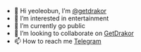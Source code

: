 - 👋 Hi yeoleobun, I’m [@getdrakor](https://github.com/getdrakor)
- 👀 I’m interested in entertainment
- 🚀 I’m currently go public
- 💞️ I’m looking to collaborate on [GetDrakor](https://getdrakor.gatsbyjs.io/request)
- 📫 How to reach me [Telegram](https://t.me/getdrakor)
